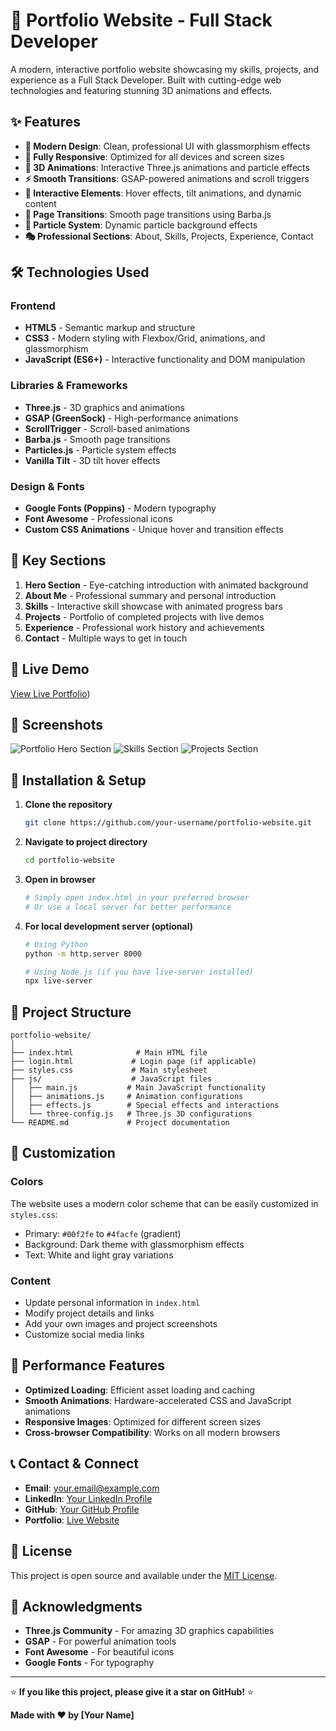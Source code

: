 # 🚀 Portfolio Website - Full Stack Developer

A modern, interactive portfolio website showcasing my skills, projects, and experience as a Full Stack Developer. Built with cutting-edge web technologies and featuring stunning 3D animations and effects.

## ✨ Features

- **🎨 Modern Design**: Clean, professional UI with glassmorphism effects
- **📱 Fully Responsive**: Optimized for all devices and screen sizes
- **🌟 3D Animations**: Interactive Three.js animations and particle effects
- **⚡ Smooth Transitions**: GSAP-powered animations and scroll triggers
- **🎯 Interactive Elements**: Hover effects, tilt animations, and dynamic content
- **🔄 Page Transitions**: Smooth page transitions using Barba.js
- **💫 Particle System**: Dynamic particle background effects
- **🎭 Professional Sections**: About, Skills, Projects, Experience, Contact

## 🛠️ Technologies Used

### Frontend
- **HTML5** - Semantic markup and structure
- **CSS3** - Modern styling with Flexbox/Grid, animations, and glassmorphism
- **JavaScript (ES6+)** - Interactive functionality and DOM manipulation

### Libraries & Frameworks
- **Three.js** - 3D graphics and animations
- **GSAP (GreenSock)** - High-performance animations
- **ScrollTrigger** - Scroll-based animations
- **Barba.js** - Smooth page transitions
- **Particles.js** - Particle system effects
- **Vanilla Tilt** - 3D tilt hover effects

### Design & Fonts
- **Google Fonts (Poppins)** - Modern typography
- **Font Awesome** - Professional icons
- **Custom CSS Animations** - Unique hover and transition effects

## 🎯 Key Sections

1. **Hero Section** - Eye-catching introduction with animated background
2. **About Me** - Professional summary and personal introduction
3. **Skills** - Interactive skill showcase with animated progress bars
4. **Projects** - Portfolio of completed projects with live demos
5. **Experience** - Professional work history and achievements
6. **Contact** - Multiple ways to get in touch

## 🚀 Live Demo

[View Live Portfolio](https://copy-portfolio-web.netlify.app))

## 📱 Screenshots

![Portfolio Hero Section](https://via.placeholder.com/800x400/1a1a2e/ffffff?text=Portfolio+Hero+Section)
![Skills Section](https://via.placeholder.com/800x400/16213e/ffffff?text=Skills+Section)
![Projects Section](https://via.placeholder.com/800x400/0f3460/ffffff?text=Projects+Section)

## 🔧 Installation & Setup

1. **Clone the repository**
   ```bash
   git clone https://github.com/your-username/portfolio-website.git
   ```

2. **Navigate to project directory**
   ```bash
   cd portfolio-website
   ```

3. **Open in browser**
   ```bash
   # Simply open index.html in your preferred browser
   # Or use a local server for better performance
   ```

4. **For local development server (optional)**
   ```bash
   # Using Python
   python -m http.server 8000
   
   # Using Node.js (if you have live-server installed)
   npx live-server
   ```

## 📁 Project Structure

```
portfolio-website/
│
├── index.html              # Main HTML file
├── login.html             # Login page (if applicable)
├── styles.css             # Main stylesheet
├── js/                    # JavaScript files
│   ├── main.js           # Main JavaScript functionality
│   ├── animations.js     # Animation configurations
│   ├── effects.js        # Special effects and interactions
│   └── three-config.js   # Three.js 3D configurations
└── README.md             # Project documentation
```

## 🎨 Customization

### Colors
The website uses a modern color scheme that can be easily customized in `styles.css`:
- Primary: `#00f2fe` to `#4facfe` (gradient)
- Background: Dark theme with glassmorphism effects
- Text: White and light gray variations

### Content
- Update personal information in `index.html`
- Modify project details and links
- Add your own images and project screenshots
- Customize social media links

## 🌟 Performance Features

- **Optimized Loading**: Efficient asset loading and caching
- **Smooth Animations**: Hardware-accelerated CSS and JavaScript animations
- **Responsive Images**: Optimized for different screen sizes
- **Cross-browser Compatibility**: Works on all modern browsers

## 📞 Contact & Connect

- **Email**: [your.email@example.com](mailto:your.email@example.com)
- **LinkedIn**: [Your LinkedIn Profile](https://linkedin.com/in/your-profile)
- **GitHub**: [Your GitHub Profile](https://github.com/your-username)
- **Portfolio**: [Live Website](https://your-username.github.io/portfolio-website)

## 📄 License

This project is open source and available under the [MIT License](LICENSE).

## 🙏 Acknowledgments

- **Three.js Community** - For amazing 3D graphics capabilities
- **GSAP** - For powerful animation tools
- **Font Awesome** - For beautiful icons
- **Google Fonts** - For typography

---

⭐ **If you like this project, please give it a star on GitHub!** ⭐

**Made with ❤️ by [Your Name]**
